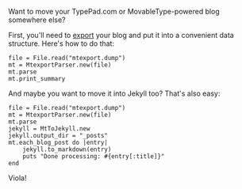 Want to move your TypePad.com or MovableType-powered blog somewhere else? 

First, you'll need to [export][1] your blog and put it into a convenient data structure.  Here's how to do that:

    file = File.read("mtexport.dump")
    mt = MtexportParser.new(file)
    mt.parse
    mt.print_summary

And maybe you want to move it into Jekyll too? That's also easy:

    file = File.read("mtexport.dump")
    mt = MtexportParser.new(file)
    mt.parse
    jekyll = MtToJekyll.new
    jekyll.output_dir = "_posts"
    mt.each_blog_post do |entry|
        jekyll.to_markdown(entry)
        puts "Done processing: #{entry[:title]}"
    end
  
Viola!

  [1]: http://www.sixapart.com/movabletype/docs/mtimport
